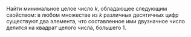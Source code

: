 Найти минимальное целое число $k$, обладающее следующим свойством: в любом множестве из $k$ различных десятичных цифр существуют два элемента, что составленное ими двузначное число делится на квадрат целого числа, большего 1.